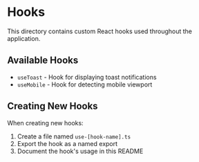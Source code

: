 
# Hooks

This directory contains custom React hooks used throughout the application.

## Available Hooks

- `useToast` - Hook for displaying toast notifications
- `useMobile` - Hook for detecting mobile viewport

## Creating New Hooks

When creating new hooks:

1. Create a file named `use-[hook-name].ts`
2. Export the hook as a named export
3. Document the hook's usage in this README
